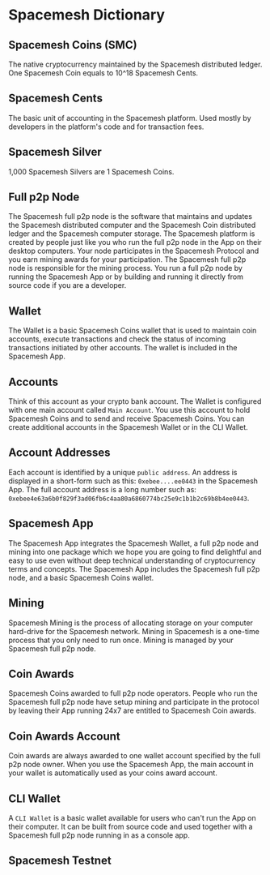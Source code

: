 # Spacemesh Dictionary

## Spacemesh Coins (SMC)
The native cryptocurrency maintained by the Spacemesh distributed ledger.
One Spacemesh Coin equals to 10^18 Spacemesh Cents.

## Spacemesh Cents
The basic unit of accounting in the Spacemesh platform. Used mostly by developers in the platform's code and for transaction fees.

## Spacemesh Silver
1,000 Spacemesh Silvers are 1 Spacemesh Coins.

## Full p2p Node
The Spacemesh full p2p node is the software that maintains and updates the Spacemesh distributed computer and the Spacemesh Coin distributed ledger and the Spacemesh computer storage. The Spacemesh platform is created by people just like you who run the full p2p node in the App on their desktop computers. Your node participates in the Spacemesh Protocol and you earn mining awards for your participation. The Spacemesh full p2p node is responsible for the mining process. You run a full p2p node by running the Spacemesh App or by building and running it directly from source code if you are a developer.

## Wallet
The Wallet is a basic Spacemesh Coins wallet that is used to maintain coin accounts, execute transactions and check the status of incoming transactions initiated by other accounts. The wallet is included in the Spacemesh App.

## Accounts
Think of this account as your crypto bank account. The Wallet is configured with one main account called `Main Account`. You use this account to hold Spacemesh Coins and to send and receive Spacemesh Coins. You can create additional accounts in the Spacemesh Wallet or in the CLI Wallet.

## Account Addresses
Each account is identified by a unique `public address`. An address is displayed in a short-form such as this: `0xebee....ee0443` in the Spacemesh App. The full account address is a long number such as: `0xebee4e63a6b0f829f3ad06fb6c4aa80a6860774bc25e9c1b1b2c69b8b4ee0443`.

## Spacemesh App
The Spacemesh App integrates the Spacemesh Wallet, a full p2p node and mining into one package which we hope you are going to find delightful and easy to use even without deep technical understanding of cryptocurrency terms and concepts. The Spacemesh App includes the Spacemesh full p2p node, and a basic Spacemesh Coins wallet.

## Mining
Spacemesh Mining is the process of allocating storage on your computer hard-drive for the Spacemesh network. Mining in Spacemesh is a one-time process that you only need to run once. Mining is managed by your Spacemesh full p2p node.

## Coin Awards
Spacemesh Coins awarded to full p2p node operators. People who run the Spacemesh full p2p node have setup mining and participate in the protocol by leaving their App running 24x7 are entitled to Spacemesh Coin awards.

## Coin Awards Account
Coin awards are always awarded to one wallet account specified by the full p2p node owner. When you use the Spacemesh App, the main account in your wallet is automatically used as your coins award account.

## CLI Wallet
A `CLI Wallet` is a basic wallet available for users who can't run the App on their computer. It can be built from source code and used together with a Spacemesh full p2p node running in as a console app.


## Spacemesh Testnet
